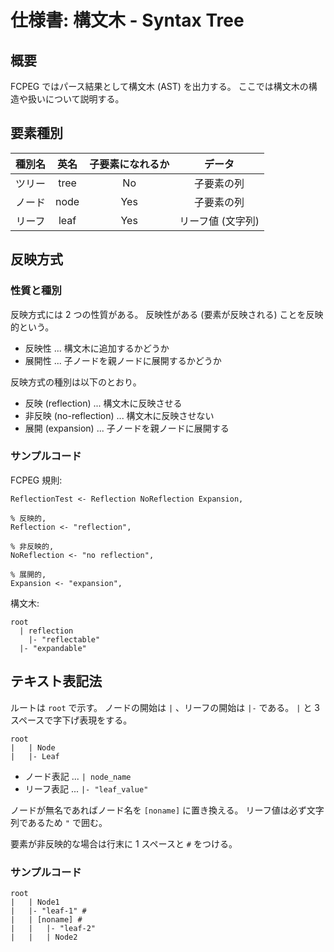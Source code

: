 # 仕様書: 構文木 - Syntax Tree

## 概要

FCPEG ではパース結果として構文木 (AST) を出力する。
ここでは構文木の構造や扱いについて説明する。

## 要素種別

|種別名|英名|子要素になれるか|データ|
|:-:|:-:|:-:|:-:|
|ツリー|tree|No|子要素の列|
|ノード|node|Yes|子要素の列|
|リーフ|leaf|Yes|リーフ値 (文字列)|

## 反映方式

### 性質と種別

反映方式には 2 つの性質がある。
反映性がある (要素が反映される) ことを反映的という。

- 反映性 ... 構文木に追加するかどうか
- 展開性 ... 子ノードを親ノードに展開するかどうか

反映方式の種別は以下のとおり。

- 反映 (reflection) ... 構文木に反映させる
- 非反映 (no-reflection) ... 構文木に反映させない
- 展開 (expansion) ... 子ノードを親ノードに展開する

### サンプルコード

FCPEG 規則:

```
ReflectionTest <- Reflection NoReflection Expansion,

% 反映的,
Reflection <- "reflection",

% 非反映的,
NoReflection <- "no reflection",

% 展開的,
Expansion <- "expansion",
```

構文木:

```
root
  | reflection
    |- "reflectable"
  |- "expandable"
```

## テキスト表記法

ルートは `root` で示す。
ノードの開始は `|` 、リーフの開始は `|-` である。
`|` と 3 スペースで字下げ表現をする。

```
root
|   | Node
|   |- Leaf
```

- ノード表記 ... `| node_name`
- リーフ表記 ... `|- "leaf_value"`

ノードが無名であればノード名を `[noname]` に置き換える。
リーフ値は必ず文字列であるため `"` で囲む。

要素が非反映的な場合は行末に 1 スペースと `#` をつける。

### サンプルコード

```
root
|   | Node1
|   |- "leaf-1" #
|   | [noname] #
|   |   |- "leaf-2"
|   |   | Node2
```

